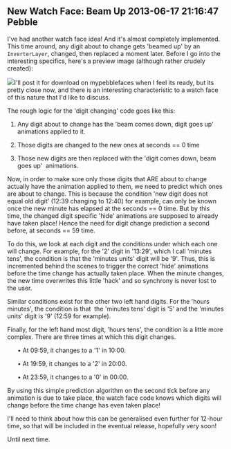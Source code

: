 New Watch Face: Beam Up
2013-06-17 21:16:47
Pebble
---

I've had another watch face idea! And it's almost completely implemented. This time around, any digit about to change gets 'beamed up' by an <code>InverterLayer</code>, changed, then replaced a moment later. Before I go into the interesting specifics, here's a preview image (although rather crudely created):

<a href="http://ninedof.files.wordpress.com/2013/06/mockup.gif">![](http://ninedof.files.wordpress.com/2013/06/mockup.gif)</a>I'll post it for download on mypebblefaces when I feel its ready, but its pretty close now, and there is an interesting characteristic to a watch face of this nature that I'd like to discuss.

The rough logic for the 'digit changing' code goes like this:

1. Any digit about to change has the 'beam comes down, digit goes up' animations applied to it.

2. Those digits are changed to the new ones at seconds == 0 time

3. Those new digits are then replaced with the 'digit comes down, beam goes up'  animations.

Now, in order to make sure only those digits that ARE about to change actually have the animation applied to them, we need to predict which ones are about to change. This is because the condition 'new digit does not equal old digit' (12:39 changing to 12:40) for example, can only be known once the new minute has elapsed at the seconds == 0 time. But by this time, the changed digit specific 'hide' animations are supposed to already have taken place! Hence the need for digit change prediction a second before, at seconds == 59 time.

To do this, we look at each digit and the conditions under which each one will change. For example, for the '2' digit in '13:29', which I call 'minutes tens', the condition is that the 'minutes units' digit will be '9'. Thus, this is incremented behind the scenes to trigger the correct 'hide' animations before the time change has actually taken place. When the minute changes, the new time overwrites this little 'hack' and so synchrony is never lost to the user.

Similar conditions exist for the other two left hand digits. For the 'hours minutes', the condition is that  the 'minutes tens' digit is '5' and the 'minutes units' digit is '9' (12:59 for example).

Finally, for the left hand most digit, 'hours tens', the condition is a little more complex. There are three times at which this digit changes.
<ol>
• At 09:59, it changes to a '1' in 10:00.

• At 19:59, it changes to a '2' in 20:00.

• At 23:59, it changes to a '0' in 00:00.

</ol>
By using this simple prediction algorithm on the second tick before any animation is due to take place, the watch face code knows which digits will change before the time change has even taken place!

I'll need to think about how this can be generalised even further for 12-hour time, so that will be included in the eventual release, hopefully very soon!

Until next time.
